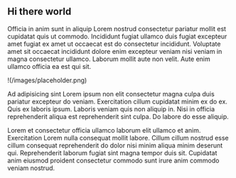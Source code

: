 ## Hi there world

Officia in anim sunt in aliquip Lorem nostrud consectetur pariatur mollit est cupidatat quis ut commodo. Incididunt fugiat ullamco duis fugiat excepteur amet fugiat ex amet ut occaecat est do consectetur incididunt. Voluptate amet sit occaecat incididunt dolore enim excepteur veniam nisi veniam in magna consectetur ullamco. Laborum mollit aute non velit. Aute enim ullamco officia ea est qui sit.

!(/images/placeholder.png)

Ad adipisicing sint Lorem ipsum non elit consectetur magna culpa duis pariatur excepteur do veniam. Exercitation cillum cupidatat minim ex do ex. Quis ex laboris ipsum. Laboris veniam quis non aliquip in. Nisi in officia reprehenderit aliqua est reprehenderit sint culpa. Do labore do esse aliquip.

Lorem et consectetur officia ullamco laborum elit ullamco et anim. Exercitation Lorem nulla consequat mollit labore. Cillum cillum nostrud esse cillum consequat reprehenderit do dolor nisi minim aliqua minim deserunt qui. Reprehenderit laborum fugiat sint magna tempor duis sit. Cupidatat anim eiusmod proident consectetur commodo sunt irure anim commodo veniam nostrud.
